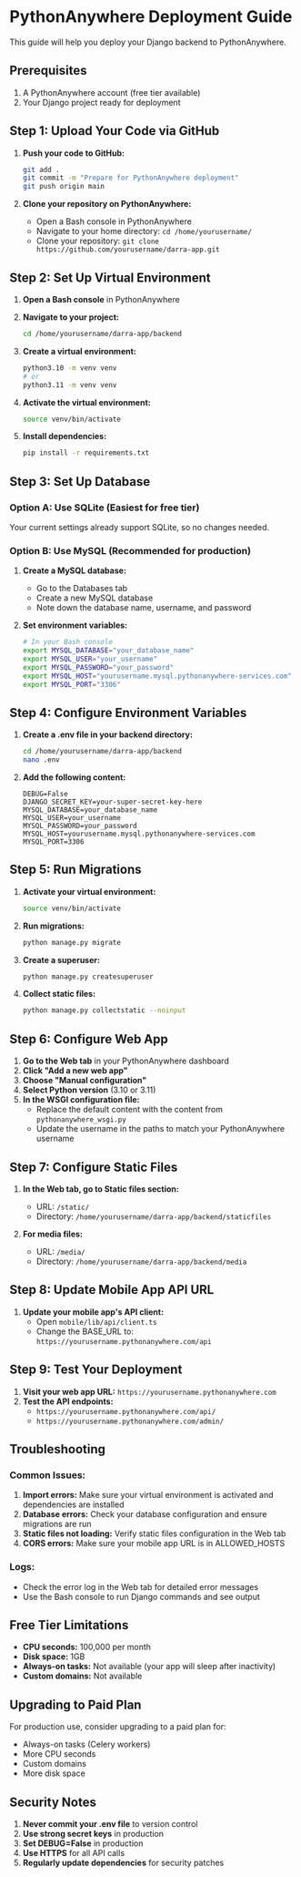 # PythonAnywhere Deployment Guide

This guide will help you deploy your Django backend to PythonAnywhere.

## Prerequisites

1. A PythonAnywhere account (free tier available)
2. Your Django project ready for deployment

## Step 1: Upload Your Code via GitHub

1. **Push your code to GitHub:**
   ```bash
   git add .
   git commit -m "Prepare for PythonAnywhere deployment"
   git push origin main
   ```

2. **Clone your repository on PythonAnywhere:**
   - Open a Bash console in PythonAnywhere
   - Navigate to your home directory: `cd /home/yourusername/`
   - Clone your repository: `git clone https://github.com/yourusername/darra-app.git`

## Step 2: Set Up Virtual Environment

1. **Open a Bash console** in PythonAnywhere
2. **Navigate to your project:**
   ```bash
   cd /home/yourusername/darra-app/backend
   ```

3. **Create a virtual environment:**
   ```bash
   python3.10 -m venv venv
   # or
   python3.11 -m venv venv
   ```

4. **Activate the virtual environment:**
   ```bash
   source venv/bin/activate
   ```

5. **Install dependencies:**
   ```bash
   pip install -r requirements.txt
   ```

## Step 3: Set Up Database

### Option A: Use SQLite (Easiest for free tier)
Your current settings already support SQLite, so no changes needed.

### Option B: Use MySQL (Recommended for production)
1. **Create a MySQL database:**
   - Go to the Databases tab
   - Create a new MySQL database
   - Note down the database name, username, and password

2. **Set environment variables:**
   ```bash
   # In your Bash console
   export MYSQL_DATABASE="your_database_name"
   export MYSQL_USER="your_username"
   export MYSQL_PASSWORD="your_password"
   export MYSQL_HOST="yourusername.mysql.pythonanywhere-services.com"
   export MYSQL_PORT="3306"
   ```

## Step 4: Configure Environment Variables

1. **Create a .env file in your backend directory:**
   ```bash
   cd /home/yourusername/darra-app/backend
   nano .env
   ```

2. **Add the following content:**
   ```env
   DEBUG=False
   DJANGO_SECRET_KEY=your-super-secret-key-here
   MYSQL_DATABASE=your_database_name
   MYSQL_USER=your_username
   MYSQL_PASSWORD=your_password
   MYSQL_HOST=yourusername.mysql.pythonanywhere-services.com
   MYSQL_PORT=3306
   ```

## Step 5: Run Migrations

1. **Activate your virtual environment:**
   ```bash
   source venv/bin/activate
   ```

2. **Run migrations:**
   ```bash
   python manage.py migrate
   ```

3. **Create a superuser:**
   ```bash
   python manage.py createsuperuser
   ```

4. **Collect static files:**
   ```bash
   python manage.py collectstatic --noinput
   ```

## Step 6: Configure Web App

1. **Go to the Web tab** in your PythonAnywhere dashboard
2. **Click "Add a new web app"**
3. **Choose "Manual configuration"**
4. **Select Python version** (3.10 or 3.11)
5. **In the WSGI configuration file:**
   - Replace the default content with the content from `pythonanywhere_wsgi.py`
   - Update the username in the paths to match your PythonAnywhere username

## Step 7: Configure Static Files

1. **In the Web tab, go to Static files section:**
   - URL: `/static/`
   - Directory: `/home/yourusername/darra-app/backend/staticfiles`

2. **For media files:**
   - URL: `/media/`
   - Directory: `/home/yourusername/darra-app/backend/media`

## Step 8: Update Mobile App API URL

1. **Update your mobile app's API client:**
   - Open `mobile/lib/api/client.ts`
   - Change the BASE_URL to: `https://yourusername.pythonanywhere.com/api`

## Step 9: Test Your Deployment

1. **Visit your web app URL:** `https://yourusername.pythonanywhere.com`
2. **Test the API endpoints:**
   - `https://yourusername.pythonanywhere.com/api/`
   - `https://yourusername.pythonanywhere.com/admin/`

## Troubleshooting

### Common Issues:

1. **Import errors:** Make sure your virtual environment is activated and dependencies are installed
2. **Database errors:** Check your database configuration and ensure migrations are run
3. **Static files not loading:** Verify static files configuration in the Web tab
4. **CORS errors:** Make sure your mobile app URL is in ALLOWED_HOSTS

### Logs:
- Check the error log in the Web tab for detailed error messages
- Use the Bash console to run Django commands and see output

## Free Tier Limitations

- **CPU seconds:** 100,000 per month
- **Disk space:** 1GB
- **Always-on tasks:** Not available (your app will sleep after inactivity)
- **Custom domains:** Not available

## Upgrading to Paid Plan

For production use, consider upgrading to a paid plan for:
- Always-on tasks (Celery workers)
- More CPU seconds
- Custom domains
- More disk space

## Security Notes

1. **Never commit your .env file** to version control
2. **Use strong secret keys** in production
3. **Set DEBUG=False** in production
4. **Use HTTPS** for all API calls
5. **Regularly update dependencies** for security patches
